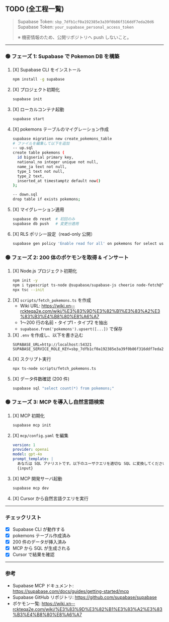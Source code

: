## TODO (全工程一覧)

> Supabase Token: `sbp_7dfb1cf0a192385e3a39f0b86f316ddf7eda20d6`
> Supabase Token: `your_supabase_personal_access_token`
>
> ※ 機密情報のため、公開リポジトリへ push しないこと。

---

### 🟢 フェーズ 1: Supabase で Pokemon DB を構築

1. [X] Supabase CLI をインストール
   ```bash
   npm install -g supabase
   ```
2. [X] プロジェクト初期化
   ```bash
   supabase init
   ```
3. [X] ローカルコンテナ起動
   ```bash
   supabase start
   ```
4. [X] pokemons テーブルのマイグレーション作成
   ```bash
   supabase migration new create_pokemons_table
   # ファイルを編集して以下を追加
   -- up.sql
   create table pokemons (
     id bigserial primary key,
     national_no integer unique not null,
     name_ja text not null,
     type_1 text not null,
     type_2 text,
     inserted_at timestamptz default now()
   );
   
   -- down.sql
   drop table if exists pokemons;
   ```
5. [X] マイグレーション適用
   ```bash
   supabase db reset  # 初回のみ
   supabase db push   # 変更分適用
   ```
6. [X] RLS ポリシー設定（read-only 公開）
   ```bash
   supabase gen policy 'Enable read for all' on pokemons for select using ( true );
   ```

### 🟢 フェーズ 2: 200 体のポケモンを取得 & インサート

1. [X] Node.js プロジェクト初期化
   ```bash
   npm init -y
   npm i typescript ts-node @supabase/supabase-js cheerio node-fetch@^3.3 @types/node -D
   npx tsc --init
   ```
2. [X] `scripts/fetch_pokemons.ts` を作成
   - Wiki URL: https://wiki.xn--rckteqa2e.com/wiki/%E3%83%9D%E3%82%B1%E3%83%A2%E3%83%B3%E4%B8%80%E8%A6%A7
   - 1〜200 行の名前・タイプ1・タイプ2 を抽出
   - `supabase.from('pokemons').upsert([...])` で保存
3. [X] `.env` を作成し、以下を書き込む
   ```env
   SUPABASE_URL=http://localhost:54321
   SUPABASE_SERVICE_ROLE_KEY=sbp_7dfb1cf0a192385e3a39f0b86f316ddf7eda20d6
   ```
4. [X] スクリプト実行
   ```bash
   npx ts-node scripts/fetch_pokemons.ts
   ```
5. [X] データ件数確認 (200 件)
   ```bash
   supabase sql "select count(*) from pokemons;"
   ```

### 🟢 フェーズ 3: MCP を導入し自然言語検索

1. [X] MCP 初期化
   ```bash
   supabase mcp init
   ```
2. [X] `mcp/config.yaml` を編集
   ```yaml
   version: 1
   provider: openai
   model: gpt-4o
   prompt_template: |
     あなたは SQL アナリストです。以下のユーザクエリを適切な SQL に変換してください。
     {input}
   ```
3. [X] MCP 開発サーバ起動
   ```bash
   supabase mcp dev
   ```
4. [X] Cursor から自然言語クエリを実行

---

### チェックリスト
- [X] Supabase CLI が動作する
- [X] pokemons テーブル作成済み
- [X] 200 件のデータが挿入済み
- [X] MCP から SQL が生成される
- [X] Cursor で結果を確認

---

### 参考
- Supabase MCP ドキュメント: https://supabase.com/docs/guides/getting-started/mcp
- Supabase GitHub リポジトリ: https://github.com/supabase/supabase
- ポケモン一覧: https://wiki.xn--rckteqa2e.com/wiki/%E3%83%9D%E3%82%B1%E3%83%A2%E3%83%B3%E4%B8%80%E8%A6%A7
